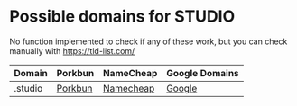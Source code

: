 # Possible domains for STUDIO

No function implemented to check if any of these work, but you can check manually with https://tld-list.com/

| Domain | Porkbun | NameCheap | Google Domains |
|---|---|---|---|
| .studio | [Porkbun](https://porkbun.com/checkout/search?prb=e814663da1&tlds=&idnLanguage=&search=search&q=.studio) | [Namecheap](https://www.namecheap.com/domains/registration/results/?domain=.studio) | [Google](https://domains.google.com/registrar/search?searchTerm=.studio) |
